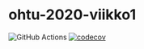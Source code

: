 # ohtu-2020-viikko1

![GitHub Actions](https://github.com/osink/ohtu-2020-viikko1/workflows/Java%20CI%20with%20Gradle/badge.svg)
[![codecov](https://codecov.io/gh/osink/ohtu-2020-viikko1/branch/main/graph/badge.svg?token=OG9ESZX4Y5)](undefined)


